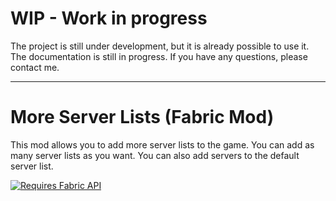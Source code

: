 # WIP - Work in progress

The project is still under development, but it is already possible to use it. The documentation is still in progress. If you have any questions, please contact me.

---

# More Server Lists (Fabric Mod)

This mod allows you to add more server lists to the game. You can add as many server lists as you want. You can also add servers to the default server list.

[![Requires Fabric API](https://i.imgur.com/Ol1Tcf8.png)](https://modrinth.com/mod/fabric-api)